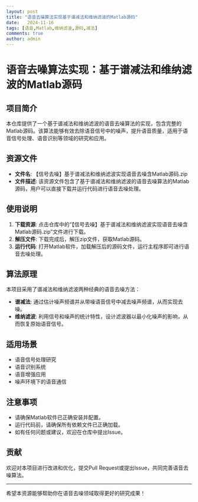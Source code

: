 ```yaml
---
layout: post
title: "语音去噪算法实现基于谱减法和维纳滤波的Matlab源码"
date:   2024-11-16
tags: [语音,Matlab,维纳滤波,源码,减法]
comments: true
author: admin
---
```

# 语音去噪算法实现：基于谱减法和维纳滤波的Matlab源码

## 项目简介

本仓库提供了一个基于谱减法和维纳滤波的语音去噪算法的实现，包含完整的Matlab源码。该算法能够有效去除语音信号中的噪声，提升语音质量，适用于语音信号处理、语音识别等领域的研究和应用。

## 资源文件

- **文件名**: 【信号去噪】基于谱减法和维纳滤波实现语音去噪含Matlab源码.zip
- **文件描述**: 该资源文件包含了基于谱减法和维纳滤波的语音去噪算法的Matlab源码，用户可以直接下载并运行代码进行语音去噪处理。

## 使用说明

1. **下载资源**: 点击仓库中的“【信号去噪】基于谱减法和维纳滤波实现语音去噪含Matlab源码.zip”文件进行下载。
2. **解压文件**: 下载完成后，解压zip文件，获取Matlab源码。
3. **运行代码**: 打开Matlab软件，加载解压后的源码文件，运行主程序即可进行语音去噪处理。

## 算法原理

本项目采用了谱减法和维纳滤波两种经典的语音去噪方法：

- **谱减法**: 通过估计噪声频谱并从带噪语音信号中减去噪声频谱，从而实现去噪。
- **维纳滤波**: 利用信号和噪声的统计特性，设计滤波器以最小化噪声的影响，从而恢复原始语音信号。

## 适用场景

- 语音信号处理研究
- 语音识别系统
- 语音增强应用
- 噪声环境下的语音通信

## 注意事项

- 请确保Matlab软件已正确安装并配置。
- 运行代码前，请确保所有依赖文件已正确加载。
- 如有任何问题或建议，欢迎在仓库中提出Issue。

## 贡献

欢迎对本项目进行改进和优化，提交Pull Request或提出Issue，共同完善语音去噪算法。

---

希望本资源能够帮助你在语音去噪领域取得更好的研究成果！